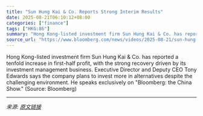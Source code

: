 ```yaml
---
title: "Sun Hung Kai & Co. Reports Strong Interim Results"
date: 2025-08-21T06:10:12+08:00
categories: ["finance"]
tags: ["HKG:86"]
summary: "Hong Kong-listed investment firm Sun Hung Kai & Co. has reported a tenfold increase in first-half profit, with the strong recovery driven by its investment management business. Executive Director and "
source_url: "https://www.bloomberg.com/news/videos/2025-08-21/sun-hung-kai-co-reports-strong-interim-results-video"
---
```


Hong Kong-listed investment firm Sun Hung Kai & Co. has reported a tenfold increase in first-half profit, with the strong recovery driven by its investment management business. Executive Director and Deputy CEO Tony Edwards says the company plans to invest more in alternatives despite the challenging environment. He speaks exclusively on "Bloomberg: the China Show." (Source: Bloomberg)

---

*来源: [原文链接](https://www.bloomberg.com/news/videos/2025-08-21/sun-hung-kai-co-reports-strong-interim-results-video)*
